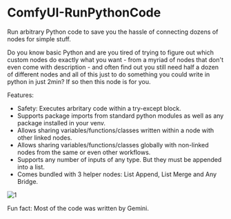 # ComfyUI-RunPythonCode
Run arbitrary Python code to save you the hassle of connecting dozens of nodes for simple stuff.

Do you know basic Python and are you tired of trying to figure out which custom nodes do exactly what you want - from a myriad of nodes that don't even come with description - and often find out you still need half a dozen of different nodes and all of this just to do something you could write in python in just 2min?
If so then this node is for you.

Features:
- Safety: Executes arbritary code within a try-except block.
- Supports package imports from standard python modules as well as any package installed in your venv.
- Allows sharing variables/functions/classes written within a node with other linked nodes.
- Allows sharing variables/functions/classes globally with non-linked nodes from the same or even other workflows.
- Supports any number of inputs of any type. But they must be appended into a list.
- Comes bundled with 3 helper nodes: List Append, List Merge and Any Bridge.

![1](https://github.com/user-attachments/assets/3b9b819c-fdd4-44bb-b800-06ac20725bb2)


Fun fact: Most of the code was written by Gemini.
